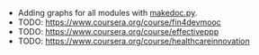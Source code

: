 
-   Adding graphs for all modules with
    [makedoc.py](https://github.com/kelu124/echomods/blob/master/makedoc.py).
-   TODO: https://www.coursera.org/course/fin4devmooc
-   TODO: https://www.coursera.org/course/effectiveppp
-   TODO: https://www.coursera.org/course/healthcareinnovation

